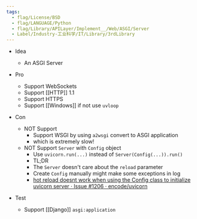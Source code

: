 ```yaml
---
tags:
  - flag/License/BSD
  - flag/LANGUAGE/Python
  - flag/Library/APILayer/Implement__/Web/ASGI/Server
  - Label/Industry-工业科学/IT/Library/3rdLibrary
---
```


- Idea
    - An ASGI Server

- Pro
    - Support WebSockets
    - Support [[HTTP]] 1.1
    - Support HTTPS
    - Support [[Windows]] if not use `uvloop`

- Con
    - NOT Support
        - Support WSGI by using `a2wsgi` convert to ASGI application
        - which is extremely slow!
    - NOT Support `Server` with `Config` object
        - Use `uvicorn.run(...)` instead of `Server(Config(...)).run()`
        - TL;DR
        - The `Server` doesn't care about the `reload` parameter
        - Create `Config` manually might make some exceptions in log
        - [hot reload doesnt work when using the Config class to initialize uvicorn server · Issue #1206 · encode/uvicorn](https://github.com/encode/uvicorn/issues/1206)

- Test
    - Support [[Django]] `asgi:application`

